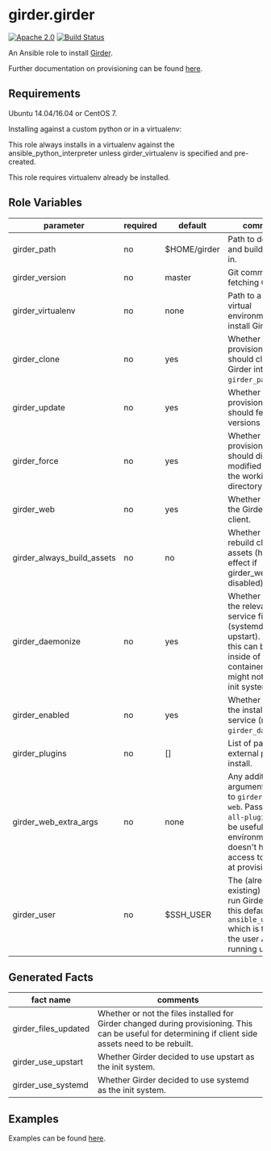 girder.girder
=============
[![Apache 2.0](https://img.shields.io/badge/license-Apache%202-blue.svg)](https://raw.githubusercontent.com/girder/ansible-role-girder/master/LICENSE)
[![Build Status](https://travis-ci.org/girder/ansible-role-girder.svg?branch=master)](https://travis-ci.org/girder/ansible-role-girder)

An Ansible role to install [Girder](https://github.com/girder/girder).

Further documentation on provisioning can be found [here](https://girder.readthedocs.io/en/latest/provisioning.html).

Requirements
------------

Ubuntu 14.04/16.04 or CentOS 7.

Installing against a custom python or in a virtualenv:

This role always installs in a virtualenv against the ansible_python_interpreter unless girder_virtualenv is specified and pre-created.

This role requires virtualenv already be installed.


Role Variables
--------------

| parameter                  | required | default        | comments                                                                                                                                                            |
| -------------------------- | -------- | -------------- | ------------------------------------------------------------------------------------------------------------------------------------------------------------------- |
| girder_path                | no       | $HOME/girder   | Path to download and build Girder in.                                                                                                                               |
| girder_version             | no       | master         | Git commit-ish for fetching Girder.                                                                                                                                 |
| girder_virtualenv          | no       | none           | Path to a Python virtual environment to install Girder in.                                                                                                          |
| girder_clone               | no       | yes            | Whether provisioning should clone Girder into `girder_path`.                                                                                                        |
| girder_update              | no       | yes            | Whether provisioning should fetch new versions via git.                                                                                                             |
| girder_force               | no       | yes            | Whether provisioning should discard modified files in the working directory.                                                                                        |
| girder_web                 | no       | yes            | Whether to build the Girder web client.                                                                                                                             |
| girder_always_build_assets | no       | no             | Whether to always rebuild client side assets (has no effect if girder_web is disabled).                                                                             |
| girder_daemonize           | no       | yes            | Whether to install the relevant service files (systemd or upstart). Disabling this can be useful inside of containers which might not have an init system.          |
| girder_enabled             | no       | yes            | Whether to enable the installed service (requires `girder_daemonize`).                                                                                              |
| girder_plugins             | no       | []             | List of paths to external plugins to install.                                                                                                                       |
| girder_web_extra_args      | no       | none           | Any additional arguments to pass to `girder-install web`. Passing `--all-plugins` can be useful if your environment doesn't have access to Mongo at provision time. |
| girder_user                | no       | $SSH_USER      | The (already existing) user to run Girder under, this defaults to `ansible_user_id` which is typically the user Ansible is running under.                           |

Generated Facts
---------------

| fact name                 | comments                                                                                                                                                |
| ------------------------- | ------------------------------------------------------------------------------------------------------------------------------------------------------- |
| girder_files_updated      | Whether or not the files installed for Girder changed during provisioning. This can be useful for determining if client side assets need to be rebuilt. |
| girder_use_upstart        | Whether Girder decided to use upstart as the init system.                                                                                               |
| girder_use_systemd        | Whether Girder decided to use systemd as the init system.                                                                                               |

Examples
--------
Examples can be found [here](https://github.com/girder/girder/tree/master/devops/ansible/examples).
